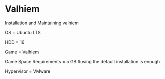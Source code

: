 # Valhiem
Installation and Maintaining valhiem 

OS = Ubuntu LTS

HDD = 16

Game = Valhiem

Game Space Requirements = 5 GB #using the default installation is enough

Hypervisor = VMware

